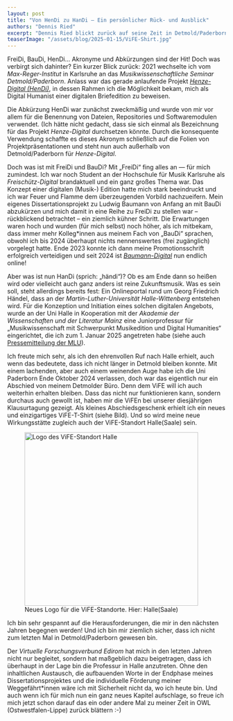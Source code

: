 ```yaml
---
layout: post
title: "Von HenDi zu HanDi – Ein persönlicher Rück- und Ausblick"
authors: "Dennis Ried"
excerpt: "Dennis Ried blickt zurück auf seine Zeit in Detmold/Paderborn und berichtet von einem neuen Standort des ViFE"
teaserImage: "/assets/blog/2025-01-15/ViFE-Shirt.jpg"
---
```


FreiDi, BauDi, HenDi... Akronyme und Abkürzungen sind der Hit! Doch was verbirgt sich dahinter? Ein kurzer Blick zurück: 2021 wechselte ich vom *Max-Reger-Institut* in Karlsruhe an das *Musikwissenschaftliche Seminar Detmold/Paderborn*. Anlass war das gerade anlaufende Projekt [*Henze-Digital (HenDi)*](https://henze-digital.zenmem.de/ "Webseite von Henze-Digital"), in dessen Rahmen ich die Möglichkeit bekam, mich als Digital Humanist einer digitalen Briefedition zu beweisen.

Die Abkürzung HenDi war zunächst zweckmäßig und wurde von mir vor allem für die Benennung von Dateien, Repositories und Softwaremodulen verwendet. (Ich hätte nicht gedacht, dass sie sich einmal als Bezeichnung für das Projekt *Henze-Digital* durchsetzen könnte. Durch die konsequente Verwendung schaffte es dieses Akronym schließlich auf die Folien von Projektpräsentationen und steht nun auch außerhalb von Detmold/Paderborn für *Henze-Digital*.

Doch was ist mit FreiDi und BauDi? Mit „FreiDi“ fing alles an — für mich zumindest. Ich war noch Student an der Hochschule für Musik Karlsruhe als *Freischütz-Digital* brandaktuell und ein ganz großes Thema war. Das Konzept einer digitalen (Musik-) Edition hatte mich stark beeindruckt und ich war Feuer und Flamme dem überzeugenden Vorbild nachzueifern. Mein eigenes Dissertationsprojekt zu Ludwig Baumann von Anfang an mit BauDi abzukürzen und mich damit in eine Reihe zu FreiDi zu stellen war – rückblickend betrachtet – ein ziemlich kühner Schritt. Die Erwartungen waren hoch und wurden (für mich selbst) noch höher, als ich mitbekam, dass immer mehr Kolleg\*innen aus meinem Fach von „BauDi“ sprachen, obwohl ich bis 2024 überhaupt nichts nennenswertes (frei zugänglich) vorgelegt hatte. Ende 2023 konnte ich dann meine Promotionsschrift erfolgreich verteidigen und seit 2024 ist [*Baumann-Digital*](https://baumann-digital.de/index.html "Webseite von Baumann-Digital") nun endlich online!

Aber was ist nun HanDi (sprich: „händi“)? Ob es am Ende dann so heißen wird oder vielleicht auch ganz anders ist reine Zukunftsmusik. Was es sein soll, steht allerdings bereits fest: Ein Onlineportal rund um Georg Friedrich Händel, dass an der *Martin-Luther-Universität Halle-Wittenberg* entstehen wird. Für die Konzeption und Initiation eines solchen digitalen Angebots, wurde an der Uni Halle in Kooperation mit der *Akademie der Wissenschaften und der Literatur Mainz* eine Juniorprofessur für „Musikwissenschaft mit Schwerpunkt Musikedition und Digital Humanities“ eingerichtet, die ich zum 1. Januar 2025 angetreten habe (siehe auch [Pressemitteilung der MLU](https://www.campus-halensis.de/artikel/dennis-ried/ "Pressemitteilung der MLU")).

Ich freute mich sehr, als ich den ehrenvollen Ruf nach Halle erhielt, auch wenn das bedeutete, dass ich nicht länger in Detmold bleiben konnte. Mit einem lachenden, aber auch einem weinenden Auge habe ich die Uni Paderborn Ende Oktober 2024 verlassen, doch war das eigentlich nur ein Abschied von meinem Detmolder Büro. Denn dem ViFE will ich auch weiterhin erhalten bleiben. Dass das nicht nur funktionieren kann, sondern durchaus auch gewollt ist, haben mir die ViFEn bei unserer diesjährigen Klausurtagung gezeigt. Als kleines Abschiedsgeschenk erhielt ich ein neues und einzigartiges ViFE-T-Shirt (siehe Bild). Und so wird meine neue Wirkungsstätte zugleich auch der ViFE-Standort Halle(Saale) sein.

<figure>
<img src="{{ '/assets/blog/2025-01-15/ViFE-Shirt.jpg' | relative_url }}" alt="Logo des ViFE-Standort Halle" style="height: 400px"/>
<br/>
<figurecaption>Neues Logo für die ViFE-Standorte. Hier:  Halle(Saale)</figurecaption>
</figure>

Ich bin sehr gespannt auf die Herausforderungen, die mir in den nächsten Jahren begegnen werden! Und ich bin mir ziemlich sicher, dass ich nicht zum letzten Mal in Detmold/Paderborn gewesen bin.

Der *Virtuelle Forschungsverbund Edirom* hat mich in den letzten Jahren nicht nur begleitet, sondern hat maßgeblich dazu beigetragen, dass ich überhaupt in der Lage bin die Professur in Halle anzutreten. Ohne den inhaltlichen Austausch, die aufbauenden Worte in der Endphase meines Dissertationsprojektes und die individuelle Förderung meiner Weggefährt\*innen wäre ich mit Sicherheit nicht da, wo ich heute bin. Und auch wenn ich für mich nun ein ganz neues Kapitel aufschlage, so freue ich mich jetzt schon darauf das ein oder andere Mal zu meiner Zeit in OWL (Ostwestfalen-Lippe) zurück blättern :-)